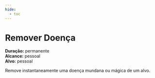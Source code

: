 ```yaml
---
hide:
  - toc
---
```


# Remover Doença

**Duração:** permanente  
**Alcance:** pessoal  
**Alvo:** pessoal  

Remove instantaneamente uma doença mundana ou mágica de um alvo.
